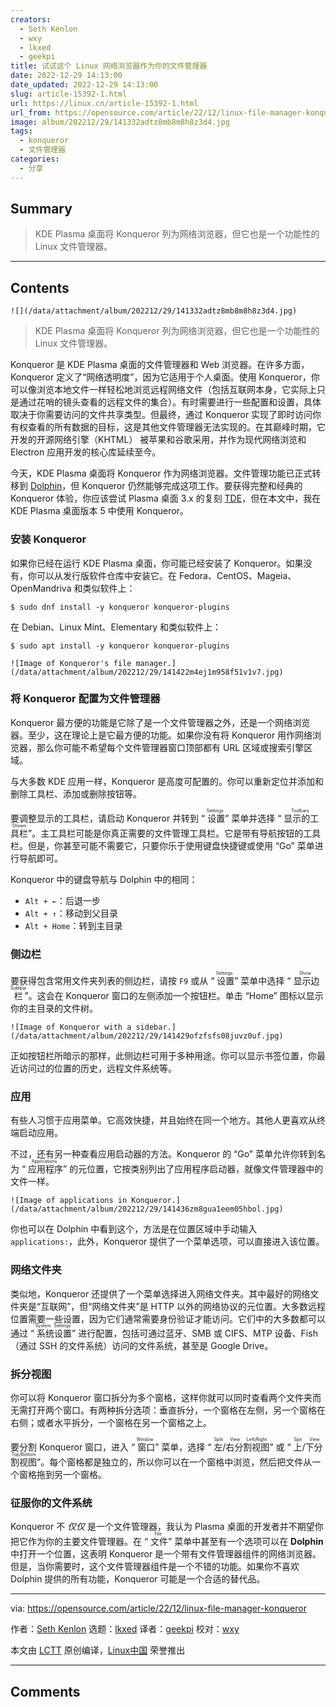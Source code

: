 ```yaml
---
creators:
  - Seth Kenlon
  - wxy
  - lkxed
  - geekpi
title: 试试这个 Linux 网络浏览器作为你的文件管理器
date: 2022-12-29 14:13:00
date_updated: 2022-12-29 14:13:00
slug: article-15392-1.html
url: https://linux.cn/article-15392-1.html
url_from: https://opensource.com/article/22/12/linux-file-manager-konqueror
image: album/202212/29/141332adtz8mb8m8h8z3d4.jpg
tags:
  - konqueror
  - 文件管理器
categories:
  - 分享
---
```


## Summary

> KDE Plasma 桌面将 Konqueror 列为网络浏览器，但它也是一个功能性的 Linux 文件管理器。

***

<!-- more -->

## Contents

`![](/data/attachment/album/202212/29/141332adtz8mb8m8h8z3d4.jpg)`

> 
> KDE Plasma 桌面将 Konqueror 列为网络浏览器，但它也是一个功能性的 Linux 文件管理器。
> 
> 
> 

Konqueror 是 KDE Plasma 桌面的文件管理器和 Web 浏览器。在许多方面，Konqueror 定义了“网络透明度”，因为它适用于个人桌面。使用 Konqueror，你可以像浏览本地文件一样轻松地浏览远程网络文件（包括互联网本身，它实际上只是通过花哨的镜头查看的远程文件的集合）。有时需要进行一些配置和设置，具体取决于你需要访问的文件共享类型。但最终，通过 Konqueror 实现了即时访问你有权查看的所有数据的目标，这是其他文件管理器无法实现的。在其巅峰时期，它开发的开源网络引擎（KHTML） 被苹果和谷歌采用，并作为现代网络浏览和 Electron 应用开发的核心库延续至今。

今天，KDE Plasma 桌面将 Konqueror 作为网络浏览器。文件管理功能已正式转移到 [Dolphin](https://opensource.com/article/22/12/linux-file-manager-dolphin)，但 Konqueror 仍然能够完成这项工作。要获得完整和经典的 Konqueror 体验，你应该尝试 Plasma 桌面 3.x 的复刻 [TDE](https://opensource.com/article/19/12/linux-trinity-desktop-environment-tde)，但在本文中，我在 KDE Plasma 桌面版本 5 中使用 Konqueror。

### 安装 Konqueror

如果你已经在运行 KDE Plasma 桌面，你可能已经安装了 Konqueror。如果没有，你可以从发行版软件仓库中安装它。在 Fedora、CentOS、Mageia、OpenMandriva 和类似软件上：

```shell
$ sudo dnf install -y konqueror konqueror-plugins
```

在 Debian、Linux Mint、Elementary 和类似软件上：

```shell
$ sudo apt install -y konqueror konqueror-plugins
```

`![Image of Konqueror's file manager.](/data/attachment/album/202212/29/141422m4ej1m958f51v1v7.jpg)`

### 将 Konqueror 配置为文件管理器

Konqueror 最方便的功能是它除了是一个文件管理器之外，还是一个网络浏览器。至少，这在理论上是它最方便的功能。如果你没有将 Konqueror 用作网络浏览器，那么你可能不希望每个文件管理器窗口顶部都有 URL 区域或搜索引擎区域。

与大多数 KDE 应用一样，Konqueror 是高度可配置的。你可以重新定位并添加和删除工具栏、添加或删除按钮等。

要调整显示的工具栏，请启动 Konqueror 并转到 “<ruby> 设置 <rt>  Settings </rt></ruby>” 菜单并选择 “<ruby> 显示的工具栏 <rt>  Toolbars Shown </rt></ruby>”。主工具栏可能是你真正需要的文件管理工具栏。它是带有导航按钮的工具栏。但是，你甚至可能不需要它，只要你乐于使用键盘快捷键或使用 “Go” 菜单进行导航即可。

Konqueror 中的键盘导航与 Dolphin 中的相同：

* `Alt + ←`：后退一步
* `Alt + ↑`：移动到父目录
* `Alt + Home`：转到主目录

### 侧边栏

要获得包含常用文件夹列表的侧边栏，请按 `F9` 或从 “<ruby> 设置 <rt>  Settings </rt></ruby>” 菜单中选择 “<ruby> 显示边栏 <rt>  Show Sidebar </rt></ruby>”。这会在 Konqueror 窗口的左侧添加一个按钮栏。单击 “Home” 图标以显示你的主目录的文件树。

`![Image of Konqueror with a sidebar.](/data/attachment/album/202212/29/141429ofzfsfs08juvz0uf.jpg)`

正如按钮栏所暗示的那样，此侧边栏可用于多种用途。你可以显示书签位置，你最近访问过的位置的历史，远程文件系统等。

### 应用

有些人习惯于应用菜单。它高效快捷，并且始终在同一个地方。其他人更喜欢从终端启动应用。

不过，还有另一种查看应用启动器的方法。Konqueror 的 “Go” 菜单允许你转到名为 “<ruby> 应用程序 <rt>  Applications </rt></ruby>” 的元位置，它按类别列出了应用程序启动器，就像文件管理器中的文件一样。

`![Image of applications in Konqueror.](/data/attachment/album/202212/29/141436zm8gua1eem05hbol.jpg)`

你也可以在 Dolphin 中看到这个，方法是在位置区域中手动输入 `applications:`，此外，Konqueror 提供了一个菜单选项，可以直接进入该位置。

### 网络文件夹

类似地，Konqueror 还提供了一个菜单选择进入网络文件夹。其中最好的网络文件夹是“互联网”，但“网络文件夹”是 HTTP 以外的网络协议的元位置。大多数远程位置需要一些设置，因为它们通常需要身份验证才能访问。它们中的大多数都可以通过 “<ruby> 系统设置 <rt>  System Settings </rt></ruby>” 进行配置，包括可通过蓝牙、SMB 或 CIFS、MTP 设备、Fish（通过 SSH 的文件系统）访问的文件系统，甚至是 Google Drive。

### 拆分视图

你可以将 Konqueror 窗口拆分为多个窗格，这样你就可以同时查看两个文件夹而无需打开两个窗口。有两种拆分选项：垂直拆分，一个窗格在左侧，另一个窗格在右侧；或者水平拆分，一个窗格在另一个窗格之上。

要分割 Konqueror 窗口，进入 “<ruby> 窗口 <rt>  Window </rt></ruby>” 菜单，选择 “<ruby> 左/右分割视图 <rt>  Split View Left/Right </rt></ruby>” 或 “<ruby> 上/下分割视图 <rt>  Spit View Top/Bottom </rt></ruby>”。每个窗格都是独立的，所以你可以在一个窗格中浏览，然后把文件从一个窗格拖到另一个窗格。

### 征服你的文件系统

Konqueror 不 *仅仅* 是一个文件管理器，我认为 Plasma 桌面的开发者并不期望你把它作为你的主要文件管理器。在 “<ruby> 文件 <rt>  File </rt></ruby>” 菜单中甚至有一个选项可以在 **Dolphin** 中打开一个位置，这表明 Konqueror 是一个带有文件管理器组件的网络浏览器。但是，当你需要时，这个文件管理器组件是一个不错的功能。如果你不喜欢 Dolphin 提供的所有功能，Konqueror 可能是一个合适的替代品。

---

via: <https://opensource.com/article/22/12/linux-file-manager-konqueror>

作者：[Seth Kenlon](https://opensource.com/users/seth) 选题：[lkxed](https://github.com/lkxed) 译者：[geekpi](https://github.com/geekpi) 校对：[wxy](https://github.com/wxy)

本文由 [LCTT](https://github.com/LCTT/TranslateProject) 原创编译，[Linux中国](https://linux.cn/) 荣誉推出

***

## Comments
